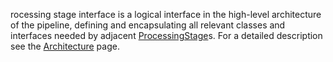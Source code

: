 rocessing stage interface is a logical interface in the high-level architecture of the pipeline, defining and encapsulating all relevant classes and interfaces needed by adjacent [ProcessingStage](ProcessingStage.md)s. For a detailed description see the [Architecture](Architecture.md) page.